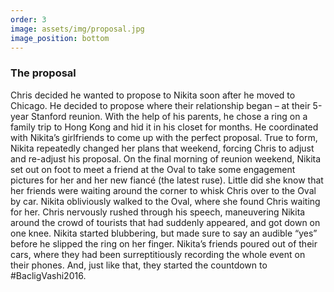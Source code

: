 ```yaml
---
order: 3
image: assets/img/proposal.jpg
image_position: bottom
---
```

### The proposal

Chris decided he wanted to propose to Nikita soon after he moved
to Chicago.  He decided to propose where their relationship began
– at their 5-year Stanford reunion. With the help of his parents,
he chose a ring on a family trip to Hong Kong and hid it in his
closet for months. He coordinated with Nikita’s girlfriends to
come up with the perfect proposal. True to form, Nikita repeatedly
changed her plans that weekend, forcing Chris to adjust and
re-adjust his proposal. On the final morning of reunion weekend,
Nikita set out on foot to meet a friend at the Oval to take some
engagement pictures for her and her new fiancé (the latest ruse).
Little did she know that her friends were waiting around the
corner to whisk Chris over to the Oval by car.  Nikita obliviously
walked to the Oval, where she found Chris waiting for her.  Chris
nervously rushed through his speech, maneuvering Nikita around the
crowd of tourists that had suddenly appeared, and got down on one
knee. Nikita started blubbering, but made sure to say an audible
“yes” before he slipped the ring on her finger.  Nikita’s friends
poured out of their cars, where they had been surreptitiously
recording the whole event on their phones. And, just like that,
they started the countdown to #BacligVashi2016.
